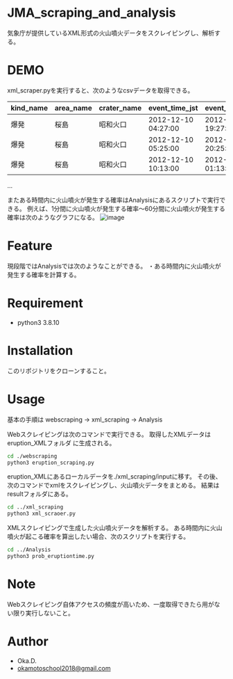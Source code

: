 # JMA_scraping_and_analysis
気象庁が提供しているXML形式の火山噴火データをスクレイピングし、解析する。
 
# DEMO

xml_scraper.pyを実行すると、次のようなcsvデータを取得できる。

|kind_name|area_name|crater_name|event_time_jst|event_time_utc|latitude|longitude|
|---|---|---|---|---|---|---|
|爆発|桜島|昭和火口|2012-12-10 04:27:00|2012-12-09 19:27:00|3134.63|13039.53|
|爆発|桜島|昭和火口|2012-12-10 05:25:00|2012-12-09 20:25:00|3134.63|13039.53|
|爆発|桜島|昭和火口|2012-12-10 10:13:00|2012-12-10 01:13:00|3134.63|13039.53|
...

またある時間内に火山噴火が発生する確率はAnalysisにあるスクリプトで実行できる。
例えば、1分間に火山噴火が発生する確率～60分間に火山噴火が発生する確率は次のようなグラフになる。
![image](https://github.com/OkamotoDaiki/JMA_scraping_and_analysis/assets/49944765/1de31399-d9ee-4c2b-bacd-1c14bac754ca)

# Feature
現段階ではAnalysisでは次のようなことができる。
・ある時間内に火山噴火が発生する確率を計算する。

# Requirement
 
* python3 3.8.10
 
# Installation
 
このリポジトリをクローンすること。
 
# Usage
 
基本の手順は
webscraping -> xml_scraping -> Analysis

Webスクレイピングは次のコマンドで実行できる。
取得したXMLデータは eruption_XMLフォルダ に生成される。
 
```bash
cd ./webscraping
python3 eruption_scraping.py
```

eruption_XMLにあるローカルデータを./xml_scraping/inputに移す。
その後、次のコマンドでxmlをスクレイピングし、火山噴火データをまとめる。
結果はresultフォルダにある。

```bash
cd ../xml_scraping
python3 xml_scraoer.py
```

XMLスクレイピングで生成した火山噴火データを解析する。
ある時間内に火山噴火が起こる確率を算出したい場合、次のスクリプトを実行する。

```bash
cd ../Analysis
python3 prob_eruptiontime.py
```

# Note
 
Webスクレイピング自体アクセスの頻度が高いため、一度取得できたら用がない限り実行しないこと。
 
# Author
* Oka.D.
* okamotoschool2018@gmail.com